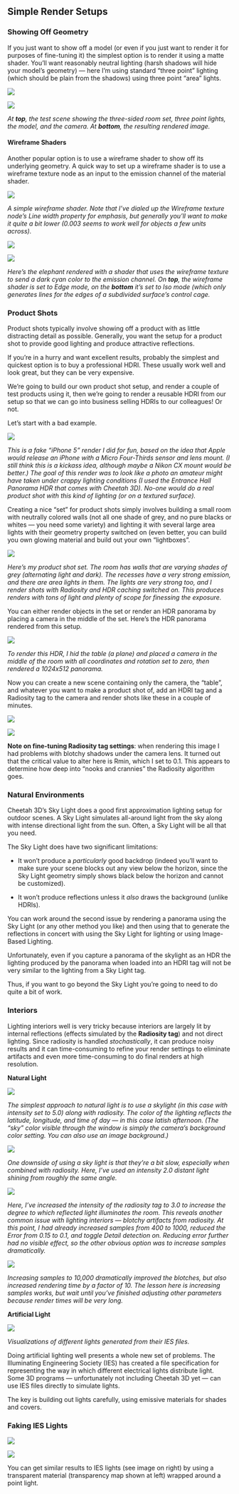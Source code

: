 ## Simple Render Setups

### Showing Off Geometry

If you just want to show off a model (or even if you just want to render it for purposes of fine-tuning it) the simplest option is to render it using a matte shader. You’ll want reasonably neutral lighting (harsh shadows will hide your model’s geometry) — here I’m using standard “three point” lighting (which should be plain from the shadows) using three point “area” lights.

![](pastedGraphic-591.jpg)

![](pastedGraphic-592.jpg)

*At **top**, the test scene showing the three-sided room set, three point lights, the model, and the camera. At **bottom**, the resulting rendered image.*

#### Wireframe Shaders

Another popular option is to use a wireframe shader to show off its underlying geometry. A quick way to set up a wireframe shader is to use a wireframe texture node as an input to the emission channel of the material shader.

![](pastedGraphic-593.jpg)

*A simple wireframe shader. Note that I’ve dialed up the Wireframe texture node’s Line width property for emphasis, but generally you’ll want to make it quite a bit lower (0.003 seems to work well for objects a few units across).*

![](pastedGraphic-594.jpg)

![](pastedGraphic-595.jpg)

*Here’s the elephant rendered with a shader that uses the wireframe texture to send a dark cyan color to the emission channel. On **top**, the wireframe shader is set to Edge mode, on the **bottom** it’s set to Iso mode (which only generates lines for the edges of a subdivided surface’s control cage.*

### Product Shots

Product shots typically involve showing off a product with as little distracting detail as possible. Generally, you want the setup for a product shot to provide good lighting and produce attractive reflections.

If you’re in a hurry and want excellent results, probably the simplest and quickest option is to buy a professional HDRI. These usually work well and look great, but they can be very expensive.

We’re going to build our own product shot setup, and render a couple of test products using it, then we’re going to render a reusable HDRI from our setup so that we can go into business selling HDRIs to our colleagues! Or not.

Let’s start with a bad example.

![](pastedGraphic-596.jpg)

*This is a fake “iPhone 5” render I did for fun, based on the idea that Apple would release an iPhone with a Micro Four-Thirds sensor and lens mount. (I still think this is a kickass idea, although maybe a Nikon CX mount would be better.) The goal of this render was to look like a photo an amateur might have taken under crappy lighting conditions (I used the Entrance Hall Panorama HDR that comes with Cheetah 3D). No-one would do a real product shot with this kind of lighting (or on a textured surface).*

Creating a nice “set” for product shots simply involves building a small room with neutrally colored walls (not all one shade of grey, and no pure blacks or whites — you need some variety) and lighting it with several large area lights with their geometry property switched on (even better, you can build you own glowing material and build out your own “lightboxes”.

![](pastedGraphic-597.jpg)

*Here’s my product shot set. The room has walls that are varying shades of grey (alternating light and dark). The recesses have a very strong emission, and there are area lights in them. The lights are very strong too, and I render shots with Radiosity and HDR caching switched on. This produces renders with tons of light and plenty of scope for finessing the exposure.*

You can either render objects in the set or render an HDR panorama by placing a camera in the middle of the set. Here’s the HDR panorama rendered from this setup.

![](pastedGraphic-598.jpg)

*To render this HDR, I hid the table (a plane) and placed a camera in the middle of the room with all coordinates and rotation set to zero, then rendered a 1024x512 panorama.*

Now you can create a new scene containing only the camera, the “table”, and whatever you want to make a product shot of, add an HDRI tag and a Radiosity tag to the camera and render shots like these in a couple of minutes.

![](pastedGraphic-599.jpg)

![](pastedGraphic-600.jpg)

**Note on fine-tuning Radiosity tag settings**: when rendering this image I had problems with blotchy shadows under the camera lens. It turned out that the critical value to alter here is Rmin, which I set to 0.1. This appears to determine how deep into “nooks and crannies” the Radiosity algorithm goes.

### Natural Environments

Cheetah 3D’s Sky Light does a good first approximation lighting setup for outdoor scenes. A Sky Light simulates all-around light from the sky along with intense directional light from the sun. Often, a Sky Light will be all that you need. 

The Sky Light does have two significant limitations:

- It won’t produce a *particularly* good backdrop (indeed you’ll want to make sure your scene blocks out any view below the horizon, since the Sky Light geometry simply shows black below the horizon and cannot be customized).

- It won’t produce reflections unless it *also* draws the background (unlike HDRIs).

You can work around the second issue by rendering a panorama using the Sky Light (or any other method you like) and then using that to generate the reflections in concert with using the Sky Light for lighting or using Image-Based Lighting. 

Unfortunately, even if you capture a panorama of the skylight as an HDR the lighting produced by the panorama when loaded into an HDRI tag will not be very similar to the lighting from a Sky Light tag.

Thus, if you want to go beyond the Sky Light you’re going to need to do quite a bit of work.

### Interiors

Lighting interiors well is very tricky because interiors are largely lit by internal reflections (effects simulated by the **Radiosity tag**) and not direct lighting. Since radiosity is handled *stochastically*, it can produce noisy results and it can time-consuming to refine your render settings to eliminate artifacts and even more time-consuming to do final renders at high resolution.

**Natural Light**

![](pastedGraphic-601.jpg)

*The simplest approach to natural light is to use a skylight (in this case with intensity set to 5.0) along with radiosity. The color of the lighting reflects the latitude, longitude, and time of day — in this case latish afternoon. (The “sky” color visible through the window is simply the camera’s background color setting. You can also use an image background.)*

![](pastedGraphic-602.jpg)

*One downside of using a sky light is that they’re a bit slow, especially when combined with radiosity. Here, I’ve used an intensity 2.0 distant light shining from roughly the same angle.*

![](pastedGraphic-603.jpg)

*Here, I’ve increased the intensity of the radiosity tag to 3.0 to increase the degree to which reflected light illuminates the room. This reveals another common issue with lighting interiors — blotchy artifacts from radiosity. At this point, I had already increased samples from 400 to 1000, reduced the Error from 0.15 to 0.1, and toggle Detail detection on. Reducing error further had no visible effect, so the other obvious option was to increase samples dramatically.*

![](pastedGraphic-604.jpg)

*Increasing samples to 10,000 dramatically improved the blotches, but also increased rendering time by a factor of 10. The lesson here is increasing samples works, but wait until you’ve finished adjusting other parameters because render times will be very long.*

**Artificial Light**

![](pastedGraphic-605.jpg)

*Visualizations of different lights generated from their IES files.*

Doing artificial lighting well presents a whole new set of problems. The Illuminating Engineering Society (IES) has created a file specification for representing the way in which different electrical lights distribute light. Some 3D programs — unfortunately not including Cheetah 3D yet — can use IES files directly to simulate lights.

The key is building out lights carefully, using emissive materials for shades and covers.

### Faking IES Lights

![](pastedGraphic-606.jpg)

![](pastedGraphic-607.jpg)

You can get similar results to IES lights (see image on right) by using a transparent material (transparency map shown at left) wrapped around a point light.

